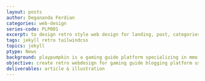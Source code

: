 ```yaml
---
layout: posts
author: Degananda Ferdian
categories: web-design
series-code: PLP001
excerpt: to design retro style web design for landing, post, categories and tag pages using tailwindcss and jekyll for gaming guide blog platform which focused on mmo and mmorpg
tags: jekyll retro tailwindcss
topics: jekyll
ptype: News
background: playpumpkin is a gaming guide platform specializing in mmo and mmorpg. Therefore, retro style web design is suitable as it is identic with gaming and mmorpg topic in general.
objective: create retro webdesign for gaming guide blogging platform using jekyll and tailwindcss.
deliverables: article & illustration
---
```


